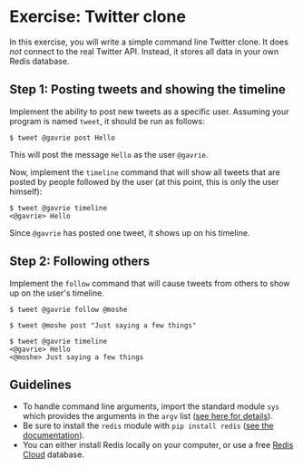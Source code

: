 # Exercise: Twitter clone

In this exercise, you will write a simple command line Twitter clone.
It does _not_ connect to the real Twitter API. Instead, it stores all data in your own Redis database.

## Step 1: Posting tweets and showing the timeline

Implement the ability to post new tweets as a specific user.
Assuming your program is named `tweet`, it should be run as follows:

    $ tweet @gavrie post Hello
    
This will post the message `Hello` as the user `@gavrie`.

Now, implement the `timeline` command that will show all tweets that are posted by people followed by the user (at this point, this is only the user himself):

    $ tweet @gavrie timeline
    <@gavrie> Hello

Since `@gavrie` has posted one tweet, it shows up on his timeline.

## Step 2: Following others

Implement the `follow` command that will cause tweets from others to show up on the user's timeline.

    $ tweet @gavrie follow @moshe
     
    $ tweet @moshe post "Just saying a few things"
    
    $ tweet @gavrie timeline
    <@gavrie> Hello
    <@moshe> Just saying a few things
      
## Guidelines

- To handle command line arguments, import the standard module `sys` which provides the arguments in the `argv` list ([see here for details](https://docs.python.org/3/library/sys.html#sys.argv)).  
- Be sure to install the `redis` module with `pip install redis` ([see the documentation](https://pypi.org/project/redis/)).
- You can either install Redis locally on your computer, or use a free [Redis Cloud](https://app.redislabs.com/#/login) database.